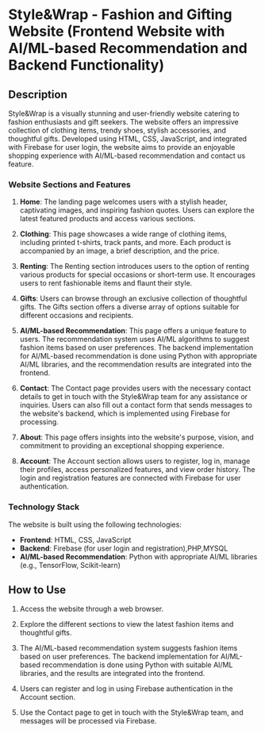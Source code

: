 
# Style&Wrap - Fashion and Gifting Website (Frontend Website with AI/ML-based Recommendation and Backend Functionality)

## Description

Style&Wrap is a visually stunning and user-friendly website catering to fashion enthusiasts and gift seekers. The website offers an impressive collection of clothing items, trendy shoes, stylish accessories, and thoughtful gifts. Developed using HTML, CSS, JavaScript, and integrated with Firebase for user login, the website aims to provide an enjoyable shopping experience with AI/ML-based recommendation and contact us feature.

### Website Sections and Features

1. **Home**: The landing page welcomes users with a stylish header, captivating images, and inspiring fashion quotes. Users can explore the latest featured products and access various sections.

2. **Clothing**: This page showcases a wide range of clothing items, including printed t-shirts, track pants, and more. Each product is accompanied by an image, a brief description, and the price.

3. **Renting**: The Renting section introduces users to the option of renting various products for special occasions or short-term use. It encourages users to rent fashionable items and flaunt their style.

4. **Gifts**: Users can browse through an exclusive collection of thoughtful gifts. The Gifts section offers a diverse array of options suitable for different occasions and recipients.

5. **AI/ML-based Recommendation**: This page offers a unique feature to users. The recommendation system uses AI/ML algorithms to suggest fashion items based on user preferences. The backend implementation for AI/ML-based recommendation is done using Python with appropriate AI/ML libraries, and the recommendation results are integrated into the frontend.

6. **Contact**: The Contact page provides users with the necessary contact details to get in touch with the Style&Wrap team for any assistance or inquiries. Users can also fill out a contact form that sends messages to the website's backend, which is implemented using Firebase for processing.

7. **About**: This page offers insights into the website's purpose, vision, and commitment to providing an exceptional shopping experience.

8. **Account**: The Account section allows users to register, log in, manage their profiles, access personalized features, and view order history. The login and registration features are connected with Firebase for user authentication.


### Technology Stack

The website is built using the following technologies:

- **Frontend**: HTML, CSS, JavaScript
- **Backend**: Firebase (for user login and registration),PHP,MYSQL
- **AI/ML-based Recommendation**: Python with appropriate AI/ML libraries (e.g., TensorFlow, Scikit-learn)

## How to Use

1. Access the website through a web browser.

2. Explore the different sections to view the latest fashion items and thoughtful gifts.

3. The AI/ML-based recommendation system suggests fashion items based on user preferences. The backend implementation for AI/ML-based recommendation is done using Python with suitable AI/ML libraries, and the results are integrated into the frontend.

4. Users can register and log in using Firebase authentication in the Account section.

5. Use the Contact page to get in touch with the Style&Wrap team, and messages will be processed via Firebase.

